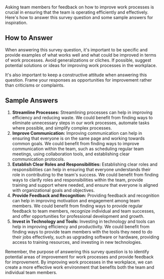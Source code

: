 

Asking team members for feedback on how to improve work processes is crucial in ensuring that the team is operating efficiently and effectively. Here's how to answer this survey question and some sample answers for inspiration.

How to Answer
-------------

When answering this survey question, it's important to be specific and provide examples of what works well and what could be improved in terms of work processes. Avoid generalizations or cliches. If possible, suggest potential solutions or ideas for improving work processes in the workplace.

It's also important to keep a constructive attitude when answering this question. Frame your responses as opportunities for improvement rather than criticisms or complaints.

Sample Answers
--------------

1. **Streamline Processes:** Streamlining processes can help in improving efficiency and reducing waste. We could benefit from finding ways to eliminate unnecessary steps in our work processes, automate tasks where possible, and simplify complex processes.
2. **Improve Communication:** Improving communication can help in ensuring that everyone is on the same page and working towards common goals. We could benefit from finding ways to improve communication within the team, such as scheduling regular team meetings, using collaboration tools, and establishing clear communication protocols.
3. **Establish Clear Roles and Responsibilities:** Establishing clear roles and responsibilities can help in ensuring that everyone understands their role in contributing to the team's success. We could benefit from finding ways to clarify roles and responsibilities within the team, provide training and support where needed, and ensure that everyone is aligned with organizational goals and objectives.
4. **Provide Feedback and Recognition:** Providing feedback and recognition can help in improving motivation and engagement among team members. We could benefit from finding ways to provide regular feedback to team members, recognize individual and team successes, and offer opportunities for professional development and growth.
5. **Invest in Technology and Tools:** Investing in technology and tools can help in improving efficiency and productivity. We could benefit from finding ways to provide team members with the tools they need to do their jobs effectively, such as upgrading software or hardware, providing access to training resources, and investing in new technologies.

Remember, the purpose of answering this survey question is to identify potential areas of improvement for work processes and provide feedback for improvement. By improving work processes in the workplace, we can create a more effective work environment that benefits both the team and individual team members.
